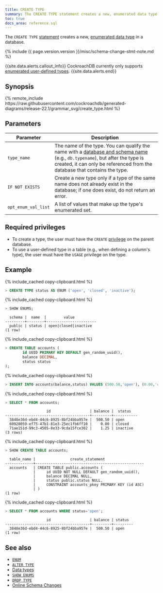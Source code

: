 ```yaml
---
title: CREATE TYPE
summary: The CREATE TYPE statement creates a new, enumerated data type in a database.
toc: true
docs_area: reference.sql
---
```


The `CREATE TYPE` [statement](sql-statements.html) creates a new, [enumerated data type](enum.html) in a database.

{% include {{ page.version.version }}/misc/schema-change-stmt-note.md %}

{{site.data.alerts.callout_info}}
CockroachDB currently only supports [enumerated user-defined types](enum.html).
{{site.data.alerts.end}}

## Synopsis

<div>
{% remote_include https://raw.githubusercontent.com/cockroachdb/generated-diagrams/release-22.1/grammar_svg/create_type.html %}
</div>

## Parameters

Parameter | Description
----------|------------
`type_name` | The name of the type. You can qualify the name with a [database and schema name](sql-name-resolution.html) (e.g., `db.typename`), but after the type is created, it can only be referenced from the database that contains the type.
`IF NOT EXISTS` |  Create a new type only if a type of the same name does not already exist in the database; if one does exist, do not return an error.
`opt_enum_val_list` | A list of values that make up the type's enumerated set.

## Required privileges

- To create a type, the user must have the `CREATE` [privilege](security-reference/authorization.html#managing-privileges) on the parent database.
- To use a user-defined type in a table (e.g., when defining a column's type), the user must have the `USAGE` privilege on the type.

## Example

{% include_cached copy-clipboard.html %}
~~~ sql
> CREATE TYPE status AS ENUM ('open', 'closed', 'inactive');
~~~

{% include_cached copy-clipboard.html %}
~~~ sql
> SHOW ENUMS;
~~~

~~~
  schema |  name  |        value
---------+--------+-----------------------
  public | status | open|closed|inactive
(1 row)
~~~

{% include_cached copy-clipboard.html %}
~~~ sql
> CREATE TABLE accounts (
        id UUID PRIMARY KEY DEFAULT gen_random_uuid(),
        balance DECIMAL,
        status status
);
~~~

{% include_cached copy-clipboard.html %}
~~~ sql
> INSERT INTO accounts(balance,status) VALUES (500.50,'open'), (0.00,'closed'), (1.25,'inactive');
~~~

{% include_cached copy-clipboard.html %}
~~~ sql
> SELECT * FROM accounts;
~~~

~~~
                   id                  | balance |  status
---------------------------------------+---------+-----------
  3848e36d-ebd4-44c6-8925-8bf24bba957e |  500.50 | open
  60928059-ef75-47b1-81e3-25ec1fb6ff10 |    0.00 | closed
  71ae151d-99c3-4505-8e33-9cda15fce302 |    1.25 | inactive
(3 rows)
~~~

{% include_cached copy-clipboard.html %}
~~~ sql
> SHOW CREATE TABLE accounts;
~~~

~~~
  table_name |                create_statement
-------------+--------------------------------------------------
  accounts   | CREATE TABLE public.accounts (
             |     id UUID NOT NULL DEFAULT gen_random_uuid(),
             |     balance DECIMAL NULL,
             |     status public.status NULL,
             |     CONSTRAINT accounts_pkey PRIMARY KEY (id ASC)
             | )
(1 row)
~~~

{% include_cached copy-clipboard.html %}
~~~ sql
> SELECT * FROM accounts WHERE status='open';
~~~

~~~
                   id                  | balance | status
---------------------------------------+---------+---------
  3848e36d-ebd4-44c6-8925-8bf24bba957e |  500.50 | open
(1 row)
~~~

## See also

- [`ENUM`](enum.html)
- [`ALTER TYPE`](alter-type.html)
- [Data types](data-types.html)
- [`SHOW ENUMS`](show-enums.html)
- [`DROP TYPE`](drop-type.html)
- [Online Schema Changes](online-schema-changes.html)
